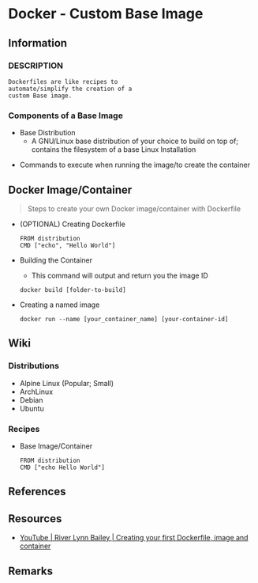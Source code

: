 # Docker - Custom Base Image

## Information
### DESCRIPTION
```
Dockerfiles are like recipes to 
automate/simplify the creation of a 
custom Base image.
```
### Components of a Base Image
- Base Distribution
    + A GNU/Linux base distribution of your choice to build on top of; contains the filesystem of a base Linux Installation
+ Commands to execute when running the image/to create the container


## Docker Image/Container
> Steps to create your own Docker image/container with Dockerfile
- (OPTIONAL) Creating Dockerfile
    ```console
    FROM distribution
    CMD ["echo", "Hello World"]
    ```

- Building the Container  
    + This command will output and return you the image ID  
    ```console
    docker build [folder-to-build]
    ```

- Creating a named image
    ```console
    docker run --name [your_container_name] [your-container-id]
    ```

## Wiki
### Distributions
+ Alpine Linux (Popular; Small)
+ ArchLinux
+ Debian
+ Ubuntu

### Recipes
- Base Image/Container
    ```
    FROM distribution
    CMD ["echo Hello World"]
    ```

## References

## Resources
+ [YouTube | River Lynn Bailey | Creating your first Dockerfile, image and container](https://youtu.be/hnxI-K10auY)

## Remarks